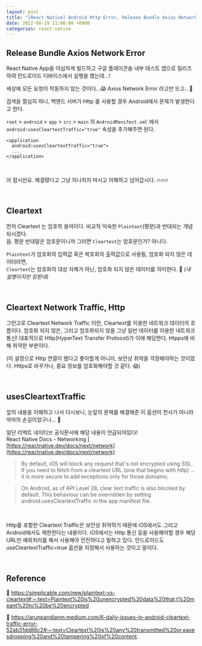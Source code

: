 ```yaml
---
layout: post
title: "[React-Native] Android Http Error, Release Bundle Axios Network Error"
date: 2022-08-19 11:00:00 +0900
categories: react-native
---
```


## Release Bundle Axios Network Error

React Native App을 야심차게 빌드하고 구글 플레이콘솔 내부 테스트 앱으로 릴리즈 하여 안드로이드 디바이스에서 실행을 했는데...!

세상에 모든 요청이 작동하지 않는 것이다...😱
Axios Network Error 라고만 뜨고...🥲

검색을 열심히 하니, 백엔드 서버가 Http 를 사용할 경우 Android에서 문제가 발생한다고 한다.

`root` > `android` > `app` > `src` > `main` 의 `AndroidManifest.xml` 에서
`android:usesCleartextTraffic="true"` 속성을 추가해주면 된다.

```
<application
  android:usesCleartextTraffic="true">
  ...
</application>
```

<br/>

아 잠시만요. 해결됐다고 그냥 지나치지 마시고 이해하고 넘어갑시다. 🔥🔥🔥

<br/>

## Cleartext

먼저 Cleartext 는 암호학 용어이다. 비교적 익숙한 `Plaintext`(평문)과 반대되는 개념 되시겠다.  
음. 평문 반대말은 암호문이니까 그러면 `Cleartext`는 암호문인가? 아니다.

`Plaintext`가 암호화의 입력값 혹은 복호화의 출력값으로 사용될, 암호화 되지 않은 데이터라면,  
`Cleartext`는 암호화의 대상 자체가 아닌, 암호화 되지 않은 데이터를 의미한다. 🙂 _(내 설명이지만 킹받네)_

<br/>

## Cleartext Network Traffic, Http

그런고로 Cleartext Network Traffic 이란, Cleartext를 이용한 네트워크 데이터의 흐름이다. 암호화 되지 않은, 그리고 암호화되지 않을 그냥 일반 데이터를 이용한 네트워크 통신! 대표적으로 Http(HyperText Transfer Protocol)가 이에 해당한다. Htpps에 비해 취약한 부분이다.

(이 설정으로 Http 연결이 됐다고 좋아할게 아니라, 보안상 취약을 걱정해야하는 것이었다. Https로 바꾸거나, 중요 정보를 암호화해야할 것 같다. 😱)

<br/>

## usesCleartextTraffic

앞의 내용을 이해하고 나서 다시보니, 눈앞의 문제를 해결해준 이 옵션이 천사가 아니라 악마의 손길이었구나... 👿

일단 리액트 네이티브 공식문서에 해당 내용이 언급되어있다!  
React Native Docs - Networking | [https://reactnative.dev/docs/next/network](https://reactnative.dev/docs/next/network)

> By default, iOS will block any request that's not encrypted using SSL. If you need to fetch from a cleartext URL (one that begins with http) ... it is more secure to add exceptions only for those domains;

> On Android, as of API Level 28, clear text traffic is also blocked by default. This behaviour can be overridden by setting android:usesCleartextTraffic in the app manifest file.

<br/>

Http를 포함한 Cleartext Traffic은 보안상 취약하기 때문에 iOS에서도 그리고 Android에서도 제한한다는 내용이다. iOS에서는 Http 통신 등을 사용해야할 경우 해당 URL만 예외처리를 해서 사용해야 안전하다고 말하고 있다. 안드로이드도 useCleartextTraffic=true 옵션을 지정해서 사용하는 것이고 말이다.

<br/>

## Reference

🙂 https://simplicable.com/new/plaintext-vs-cleartext#:~:text=Plaintext%20is%20unencrypted%20data%20that,t%20meant%20to%20be%20encrypted

🥰 https://arunpandianm.medium.com/6-daily-issues-in-android-cleartext-traffic-error-52ab31dd86c2#:~:text=Cleartext%20is%20any%20transmitted%20or,eavesdropping%20and%20tampering%20of%20content.
